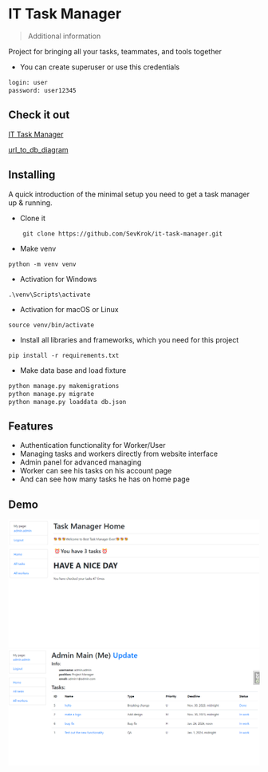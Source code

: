 # IT Task Manager 
> Additional information

Project for bringing all your tasks, teammates, and tools together

* You can create superuser or use this credentials
```
login: user
password: user12345
```

## Check it out
[IT Task Manager](https://it-task-manager-8lid.onrender.com/)

[url_to_db_diagram](https://dbdiagram.io/d/655dfee53be149578783b389)

## Installing

A quick introduction of the minimal setup you need to get a task manager up &
running.

* Clone it
```shell
    git clone https://github.com/SevKrok/it-task-manager.git
```

* Make venv 
```shell
python -m venv venv
```

* Activation for Windows
```shell
.\venv\Scripts\activate
```

* Activation for macOS or Linux
```shell
source venv/bin/activate
```

* Install all libraries and frameworks, which you need for this project
```shell
pip install -r requirements.txt
```

* Make data base and load fixture
```shell
python manage.py makemigrations
python manage.py migrate
python manage.py loaddata db.json
```


## Features
* Authentication functionality for Worker/User
* Managing tasks and workers directly from website interface
* Admin panel for advanced managing
* Worker can see his tasks on his account page
* And can see how many tasks he has on home page

## Demo

![Website_Interface](screenshots/demo_home_page.png)
![Website_Interface](screenshots/demo_user_page.png)
